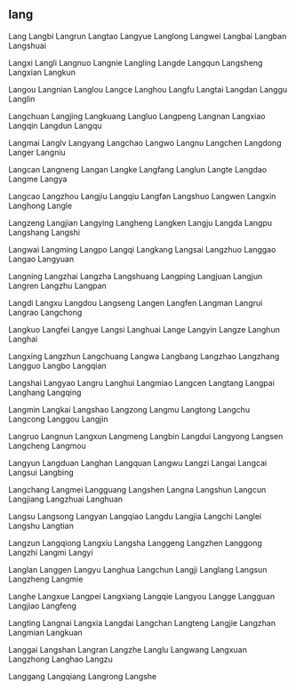 lang
---

Lang Langbi Langrun Langtao Langyue Langlong Langwei Langbai Langban Langshuai

Langxi Langli Langnuo Langnie Langling Langde Langqun Langsheng Langxian Langkun

Langou Langnian Langlou Langce Langhou Langfu Langtai Langdan Langgu Langlin

Langchuan Langjing Langkuang Langluo Langpeng Langnan Langxiao Langqin Langdun Langqu

Langmai Langlv Langyang Langchao Langwo Langnu Langchen Langdong Langer Langniu

Langcan Langneng Langan Langke Langfang Langlun Langte Langdao Langme Langya

Langcao Langzhou Langjiu Langqiu Langfan Langshuo Langwen Langxin Langhong Langle

Langzeng Langjian Langying Langheng Langken Langju Langda Langpu Langshang Langshi

Langwai Langming Langpo Langqi Langkang Langsai Langzhuo Langgao Langao Langyuan

Langning Langzhai Langzha Langshuang Langping Langjuan Langjun Langren Langzhu Langpan

Langdi Langxu Langdou Langseng Langen Langfen Langman Langrui Langrao Langchong

Langkuo Langfei Langye Langsi Langhuai Lange Langyin Langze Langhun Langhai

Langxing Langzhun Langchuang Langwa Langbang Langzhao Langzhang Langguo Langbo   Langqian

Langshai Langyao Langru Langhui Langmiao Langcen Langtang Langpai Langhang Langqing

Langmin Langkai Langshao Langzong Langmu Langtong Langchu Langcong Langgou Langjin

Langruo Langnun Langxun Langmeng Langbin Langdui Langyong Langsen Langcheng Langmou

Langyun Langduan Langhan Langquan Langwu Langzi Langai Langcai Langsui Langbing

Langchang Langmei Langguang Langshen Langna Langshun Langcun Langjiang Langzhuai Langhuan

Langsu Langsong Langyan Langqiao Langdu Langjia Langchi Langlei Langshu Langtian

Langzun Langqiong Langxiu Langsha Langgeng Langzhen Langgong Langzhi Langmi Langyi

Langlan Langgen Langyu Langhua Langchun Langji Langlang Langsun Langzheng Langmie

Langhe Langxue Langpei Langxiang Langqie Langyou Langge Langguan Langjiao Langfeng

Langting Langnai Langxia Langdai Langchan Langteng Langjie Langzhan Langmian Langkuan

Langgai Langshan Langran Langzhe Langlu Langwang Langxuan Langzhong Langhao Langzu

Langgang Langqiang Langrong Langshe 
